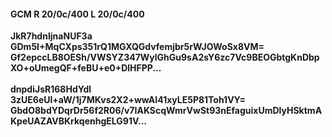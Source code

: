 #### GCM R 20/0c/400 L 20/0c/400
**JkR7hdnIjnaNUF3a**<br/>**GDm5I+MqCXps351rQ1MGXQGdvfemjbr5rWJOWoSx8VM=**<br/>**Gf2epccLB8OESh/VWSYZ347WylGhGu9sA2sY6zc7Vc9BEOGbtgKnDbpXO+oUmegQF+feBU+e0+DlHFPP...**<br/><br/>
**dnpdiJsR168HdYdl**<br/>**3zUE6eUl+aW/1j7MKvs2X2+wwAI41xyLE5P81Toh1VY=**<br/>**GbdO8bdYDqrDr56f2R06/v7IAKScqWmrVwSt93nEfaguixUmDlyHSktmAKpeUAZAVBKrkqenhgELG91V...**